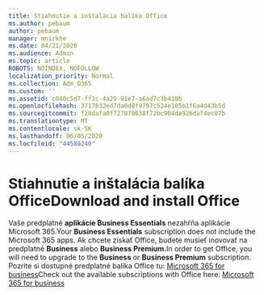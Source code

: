 ```yaml
---
title: Stiahnutie a inštalácia balíka Office
ms.author: pebaum
author: pebaum
manager: mnirkhe
ms.date: 04/21/2020
ms.audience: Admin
ms.topic: article
ROBOTS: NOINDEX, NOFOLLOW
localization_priority: Normal
ms.collection: Adm_O365
ms.custom: ''
ms.assetid: c040c5d7-ff1c-4a29-91e7-a6ad7c3b410b
ms.openlocfilehash: 3717832ed7da0d8f9797c524e105b1f6a4d43b5d
ms.sourcegitcommit: f28dafa0f727870038f72bc904da926daf4ec07b
ms.translationtype: MT
ms.contentlocale: sk-SK
ms.lasthandoff: 06/05/2020
ms.locfileid: "44580240"
---
```

# <a name="download-and-install-office"></a><span data-ttu-id="741f6-102">Stiahnutie a inštalácia balíka Office</span><span class="sxs-lookup"><span data-stu-id="741f6-102">Download and install Office</span></span>

<span data-ttu-id="741f6-103">Vaše predplatné **aplikácie Business Essentials** nezahŕňa aplikácie Microsoft 365.</span><span class="sxs-lookup"><span data-stu-id="741f6-103">Your **Business Essentials** subscription does not include the Microsoft 365 apps.</span></span> <span data-ttu-id="741f6-104">Ak chcete získať Office, budete musieť inovovať na predplatné **Business** alebo **Business Premium.**</span><span class="sxs-lookup"><span data-stu-id="741f6-104">In order to get Office, you will need to upgrade to the **Business** or **Business Premium** subscription.</span></span> <span data-ttu-id="741f6-105">Pozrite si dostupné predplatné balíka Office tu: [Microsoft 365 for business](https://products.office.com/compare-all-microsoft-office-products?tab=2)</span><span class="sxs-lookup"><span data-stu-id="741f6-105">Check out the available subscriptions with Office here: [Microsoft 365 for business](https://products.office.com/compare-all-microsoft-office-products?tab=2)</span></span>
  


